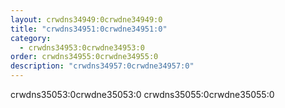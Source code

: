 ```yaml
---
layout: crwdns34949:0crwdne34949:0
title: "crwdns34951:0crwdne34951:0"
category:
  - crwdns34953:0crwdne34953:0
order: crwdns34955:0crwdne34955:0
description: "crwdns34957:0crwdne34957:0"
---
```

crwdns35053:0crwdne35053:0 crwdns35055:0crwdne35055:0